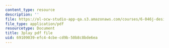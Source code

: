 ```yaml
---
content_type: resource
description: ''
file: https://ol-ocw-studio-app-qa.s3.amazonaws.com/courses/6-046j-design-and-analysis-of-algorithms-spring-2015/69109039efc44cbecd9b50b8c8bde6ea_z_QOKNpEVro.pdf
file_type: application/pdf
resourcetype: Document
title: 3play pdf file
uid: 69109039-efc4-4cbe-cd9b-50b8c8bde6ea
---
```

